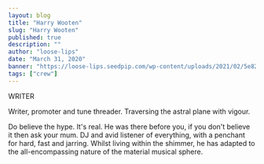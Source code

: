 ```yaml
---
layout: blog
title: "Harry Wooten"
slug: "Harry Wooten"
published: true
description: ""
author: "loose-lips"
date: "March 31, 2020"
banner: "https://loose-lips.seedpip.com/wp-content/uploads/2021/02/5e82fe3f87192.jpg"
tags: ["crew"]
---
```


WRITER

Writer, promoter and tune threader. Traversing the astral plane with vigour.

Do believe the hype. It's real. He was there before you, if you don't believe it then ask your mum. DJ and avid listener of everything, with a penchant for hard, fast and jarring. Whilst living within the shimmer, he has adapted to the all-encompassing nature of the material musical sphere.
